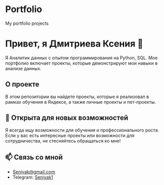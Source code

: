 # Portfolio
My portfolio projects
# Привет, я Дмитриева Ксения 👋

Я Аналитик данных с опытом программирования на Python, SQL. Мое портфолио включает проекты, которые демонстрируют мои навыки в анализе данных.

## О проекте

В этом репозитории вы найдете проекты, которые я реализовал в рамках обучения в Яндексе, а также личные проекты и пет-проекты. 

## 🌱 Открыта для новых возможностей

Я всегда ищу возможности для обучения и профессионального роста. Если у вас есть интересные проекты или возможности для сотрудничества, не стесняйтесь обращаться ко мне!

## 📫 Связь со мной

- [Seniyak@gmail.com](mailto:Seniyak@gmail.com)
- Telegram: [Seniyak1](https://t.me/Seniyak1)
